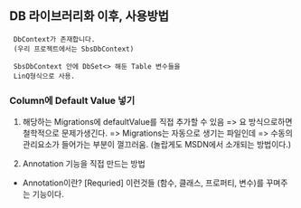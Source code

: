 ﻿## DB 라이브러리화 이후, 사용방법
```
 DbContext가 존재합니다.
 (우리 프로젝트에서는 SbsDbContext)

 SbsDbContext 안에 DbSet<> 해둔 Table 변수들을
 LinQ형식으로 사용.
```

### Column에 Default Value 넣기

1. 해당하는 Migrations에 defaultValue를 직접 추가할 수 있음
 => 요 방식으로하면 철학적으로 문제가생긴다.
  => Migrations는 자동으로 생기는 파일인데
  => 수동의 관리요소가 들어가는 부분이 껄끄러움.
  (놀랍게도 MSDN에서 소개되는 방법이다.)

2. Annotation 기능을 직접 만드는 방법
* Annotation이란?
 [Requried] 이런것들
 (함수, 클래스, 프로퍼티, 변수)를 꾸며주는 기능이다.

